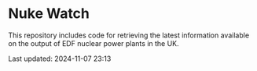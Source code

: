 # Nuke Watch

This repository includes code for retrieving the latest information available on the output of EDF nuclear power plants in the UK.

Last updated: 2024-11-07 23:13